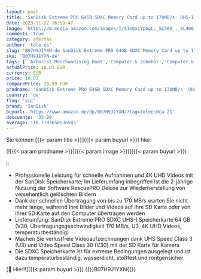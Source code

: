 ```yaml
---
layout: post
title: 'SanDisk Extreme PRO 64GB SDXC Memory Card up to 170MB/s  UHS-1  Class 10  U3  V30  Black'
date: 2023-11-22 16:59:47
image: 'https://m.media-amazon.com/images/I/51eQxcYpAgL._SL500_._SL400_.jpg'
comments: true
category: ofertas
author: 'tole.es'
slug: 'B07H9J1YXN-de SanDisk Extreme PRO 64GB SDXC Memory Card up to 170MB/s...'
sku: 'B07H9J1YXN-de'
tags: [ 'Arborist Merchandising Root','Computer & Zubehör','Computer & Zubehör: Produkte mit Umwelt-Label','Datenspeicher','Externe Datenspeicher','Lebensmittel & Getränke','SecureDigital-Cards','Self Service','Special Features Stores','Speicherkarten','a4cbee59-f823-40fe-831a-7de64f655f6f_0','a4cbee59-f823-40fe-831a-7de64f655f6f_1301','sandisk','🇩🇪', ]
actualPrice: 18.03 EUR
currency: EUR
price: 18.03
comparePrice: 26.99 EUR
prodname: 'SanDisk Extreme PRO 64GB SDXC Memory Card up to 170MB/s  UHS-1  Class 10  U3  V30  Black'
country: 'de'
flag: '🇩🇪'
brand: 'SanDisk'
buyurl: 'https://www.amazon.de/dp/B07H9J1YXN/?tag=tolees0ca-21'
descuento: '33.20'
average: '18.7703658536585'
---
```


Sie können [{{< param title >}}]({{< param buyurl >}}) hier:

[![{{< param prodname >}}]({{< param image >}})]({{< param buyurl >}})

ℹ️:

- Professionelle Leistung für schnelle Aufnahmen und 4K UHD Videos mit der SanDisk Speicherkarte; Im Lieferumfang inbegriffen ist die 2-jährige Nutzung der Software RescuePRO Deluxe zur Wiederherstellung von versehentlich gelöschten Bildern
- Dank der schnellen Übertragung von bis zu 170 MB/s warten Sie nicht mehr lange, während Ihre Bilder und Videos auf Ihre SD Karte oder von Ihrer SD Karte auf den Computer übertragen werden
- Lieferumfang: SanDisk Extreme PRO SDXC UHS-I Speicherkarte 64 GB (V30, Übertragungsgeschwindigkeit 170 MB/s, U3, 4K UHD Videos, temperaturbeständig)
- Machen Sie verlustfreie Videoaufzeichnungen dank UHS Speed Class 3 (U3) und Video Speed Class 30 (V30) mit der SD Karte für Kamera
- Die SDXC Speicherkarte ist für extreme Bedingungen ausgelegt und ist dazu temperaturbeständig, wasserdicht, stoßfest und röntgensicher

[🛒 Hier!!]({{< param buyurl >}})
{{<world>}}B07H9J1YXN{{</world>}}
